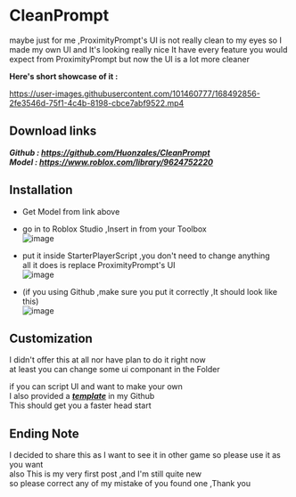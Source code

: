 # CleanPrompt

maybe just for me ,ProximityPrompt's UI is not really clean to my eyes
so I made my own UI and It's looking really nice
It have every feature you would expect from ProximityPrompt
but now the UI is a lot more cleaner

**Here's short showcase of it :** 

https://user-images.githubusercontent.com/101460777/168492856-2fe3546d-75f1-4c4b-8198-cbce7abf9522.mp4

## Download links

***Github : https://github.com/Huonzales/CleanPrompt***  
***Model : https://www.roblox.com/library/9624752220***  


## Installation

* Get Model from link above  
* go in to Roblox Studio ,Insert in from your Toolbox  
![image](https://user-images.githubusercontent.com/101460777/168493174-899a21e0-c2ff-4768-ad7a-51a7cb213bbc.png)

* put it inside StarterPlayerScript ,you don't need to change anything  
all it does is replace ProximityPrompt's UI  
![image](https://user-images.githubusercontent.com/101460777/168493234-ebec5e71-4dcb-4caf-8294-c8dfa053d380.png)

* (if you using Github ,make sure you put it correctly ,It should look like this)  
![image](https://user-images.githubusercontent.com/101460777/168493113-f0b290a9-5a24-4f4e-a7cb-9a771c288dcf.png)


## Customization

I didn't offer this at all nor have plan to do it right now    
at least you can change some ui componant in the Folder  

if you can script UI and want to make your own  
I also provided a [***template***](https://github.com/Huonzales/CleanPrompt/blob/main/Template.lua) in my Github  
This should get you a faster head start  


## Ending Note

I decided to share this as I want to see it in other game so please use it as you want  
also This is my very first post ,and I'm still quite new  
so please correct any of my mistake of you found one ,Thank you  
